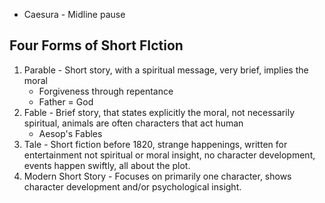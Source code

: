 - Caesura - Midline pause

## Four Forms of Short FIction

1. Parable - Short story, with a spiritual message, very brief, implies the moral
   - Forgiveness through repentance
   - Father = God
2. Fable - Brief story, that states explicitly the moral, not necessarily spiritual, animals are often characters that act human
   - Aesop's Fables
3. Tale - Short fiction before 1820, strange happenings, written for entertainment not spiritual or moral insight, no character development, events happen swiftly, all about the plot.
4. Modern Short Story - Focuses on primarily one character, shows character development and/or psychological insight.